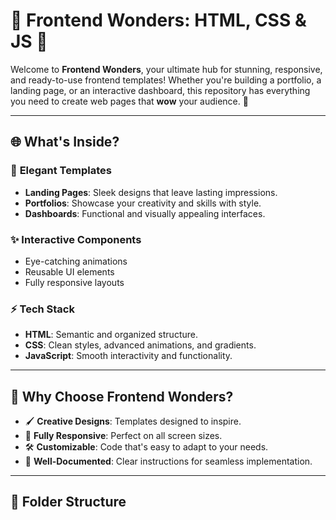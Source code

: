 # 🌟 Frontend Wonders: HTML, CSS & JS 🌟  

Welcome to **Frontend Wonders**, your ultimate hub for stunning, responsive, and ready-to-use frontend templates! Whether you're building a portfolio, a landing page, or an interactive dashboard, this repository has everything you need to create web pages that **wow** your audience. 🚀  

---

## 🌐 **What's Inside?**  

### 🎨 **Elegant Templates**  
- **Landing Pages**: Sleek designs that leave lasting impressions.  
- **Portfolios**: Showcase your creativity and skills with style.  
- **Dashboards**: Functional and visually appealing interfaces.  

### ✨ **Interactive Components**  
- Eye-catching animations  
- Reusable UI elements  
- Fully responsive layouts  

### ⚡ **Tech Stack**  
- **HTML**: Semantic and organized structure.  
- **CSS**: Clean styles, advanced animations, and gradients.  
- **JavaScript**: Smooth interactivity and functionality.  

---

## 🚀 **Why Choose Frontend Wonders?**  
- 🖌️ **Creative Designs**: Templates designed to inspire.  
- 📱 **Fully Responsive**: Perfect on all screen sizes.  
- 🛠️ **Customizable**: Code that's easy to adapt to your needs.  
- 📖 **Well-Documented**: Clear instructions for seamless implementation.  

---

## 📂 **Folder Structure**  
